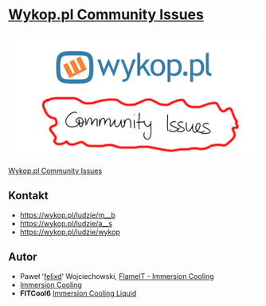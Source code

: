 # [Wykop.pl Community Issues](https://github.com/Wykop-pl/Issues/issues)

<a href="https://github.com/Wykop-pl/Issues/issues">![Wykop.pl](https://github.com/Wykop-pl/statics/raw/main/wykop-uci-recznie.png)</a>

[Wykop.pl Community Issues](https://github.com/Wykop-pl/Issues/issues)

## Kontakt

* https://wykop.pl/ludzie/m__b
* https://wykop.pl/ludzie/a__s
* https://wykop.pl/ludzie/wykop

## Autor

* Paweł '[felixd](https://wykop.pl/ludzie/felixd)' Wojciechowski, [FlameIT - Immersion Cooling](https://flameit.io)
* [Immersion Cooling](https://flameit.io)
* **FITCool6** [Immersion Cooling Liquid](https://flameit.io/immersion-cooling/liquid) 

